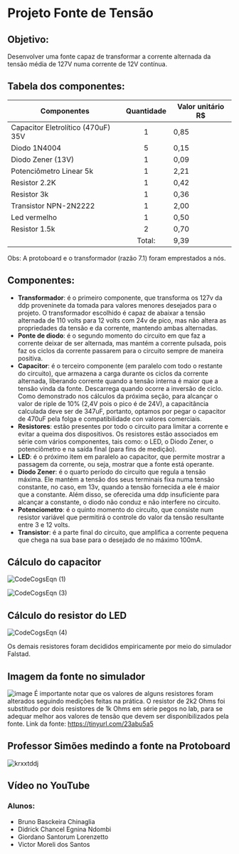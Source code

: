 # Projeto Fonte de Tensão
## Objetivo:
Desenvolver uma fonte capaz de transformar a corrente alternada da tensão média de 127V numa corrente de 12V contínua.

## Tabela dos componentes:
| Componentes | Quantidade | Valor unitário R$ |
|-------------|  :---:  |----------|
| Capacitor Eletrolítico (470uF) 35V       | 1 | 0,85 |
| Diodo 1N4004                             | 5 | 0,15 |
| Diodo Zener (13V)                        | 1 | 0,09 |
| Potenciômetro Linear 5k                  | 1 | 2,21 |
| Resistor 2.2K                            | 1 | 0,42 |
| Resistor 3k                              | 1 | 0,36 |
| Transistor NPN-2N2222                    | 1 | 2,00 |
| Led vermelho                             | 1 | 0,50 |
| Resistor 1.5k                            | 2 | 0,70 |
| | Total: | 9,39 |

Obs: A protoboard e o transformador (razão 7.1) foram emprestados a nós.

## Componentes:

* **Transformador**: é o primeiro componente, que transforma os 127v da ddp proveninete da tomada para valores menores desejados para o projeto. O transformador escolhido é capaz de abaixar a tensão alternada de 110 volts para 12 volts com 24v de pico, mas não altera as propriedades da tensão e da corrente, mantendo ambas alternadas.
* **Ponte de diodo**: é o segundo momento do circuito em que faz a corrente deixar de ser alternada, mas mantém a corrente pulsada, pois faz os ciclos da corrente passarem para o circuito sempre de maneira positiva.
* **Capacitor**: é o terceiro componente (em paralelo com todo o restante do circuito), que armazena a carga durante os ciclos da corrente alternada, liberando corrente quando a tensão interna é maior que a tensão vinda da fonte. Descarrega quando ocorre a inversão de ciclo. Como demonstrado nos cálculos da próxima seção, para alcançar o valor de riple de 10% (2,4V pois o pico é de 24V), a capacitância calculada deve ser de 347uF, portanto, optamos por pegar o capacitor de 470uF pela folga e compatibilidade con valores comerciais.
* **Resistores**: estão presentes por todo o circuito para limitar a corrente e evitar a queima dos dispositivos. Os resistores estão associados em série com vários componentes, tais como: o LED, o Diodo Zener, o potenciômetro e na saída final (para fins de medição).
* **LED**: é o próximo item em paralelo ao capacitor, que permite mostrar a passagem da corrente, ou seja, mostrar que a fonte está operante.
*  **Diodo Zener**: é o quarto período do circuito que regula a tensão máxima. Ele mantém a tensão dos seus terminais fixa numa tensão constante, no caso, em 13v, quando a tensão fornecida a ele é maior que a constante. Além disso, se oferecida uma ddp insuficiente para alcançar a constante, o diodo não conduz e não interfere no circuito.
*  **Potenciometro**: é o quinto momento do circuito, que consiste num resistor variável que permitirá o controle do valor da tensão resultante entre 3 e 12 volts.
*  **Transistor**: é a parte final do circuito, que amplifica a corrente pequena que chega na sua base para o desejado de no máximo 100mA. 

## Cálculo do capacitor

![CodeCogsEqn (1)](https://github.com/brunobchinaglia/Projeto-Eletronica/assets/89356201/29496c5c-e417-4be1-b4f2-5546c9cbe771)


![CodeCogsEqn (3)](https://github.com/brunobchinaglia/Projeto-Eletronica/assets/89356201/7a188a64-e19b-4c3a-be06-2f5ae6737534)


## Cálculo do resistor do LED

![CodeCogsEqn (4)](https://github.com/brunobchinaglia/Projeto-Eletronica/assets/89356201/9bf6d8d4-5291-4e64-a36c-125aa9267134)

Os demais resistores foram decididos empiricamente por meio do simulador Falstad.


## Imagem da fonte no simulador
![image](https://github.com/brunobchinaglia/Projeto-Eletronica/assets/89356201/4583e65e-1b09-4c39-90c7-f53b2e2b4452)
  É importante notar que os valores de alguns resistores foram alterados seguindo medições feitas na prática. O resistor de 2k2 Ohms foi substitudo por dois resistores de 1k Ohms em série pegos no lab, para se adequar melhor aos valores de tensão que devem ser disponibilizados pela fonte.
Link da fonte: https://tinyurl.com/23abu5a5

## Professor Simões medindo a fonte na Protoboard
![krxxtddj](https://github.com/brunobchinaglia/Projeto-Eletronica/assets/124844938/507c9743-61b4-45ac-a99a-6a84604367b4)




## Vídeo no YouTube

### Alunos:
* Bruno Basckeira Chinaglia
* Didrick Chancel Egnina Ndombi
* Giordano Santorum Lorenzetto
* Victor Moreli dos Santos
